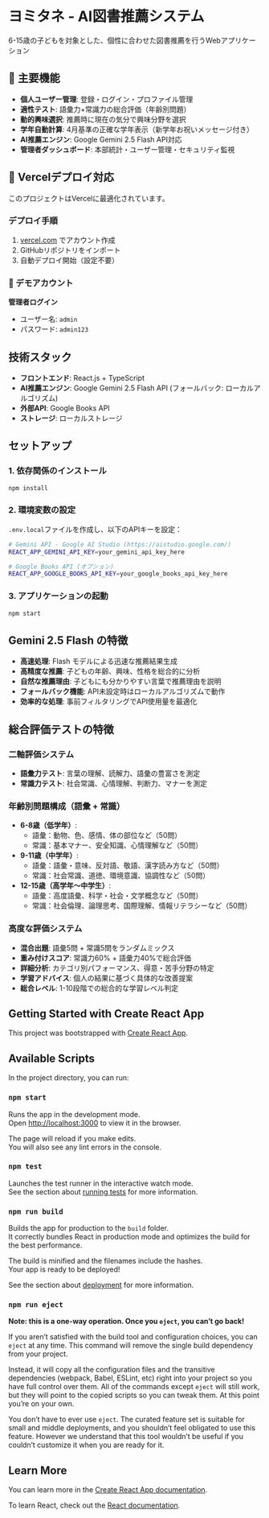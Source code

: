 # ヨミタネ - AI図書推薦システム

6-15歳の子どもを対象とした、個性に合わせた図書推薦を行うWebアプリケーション

## 🌟 主要機能

- **個人ユーザー管理**: 登録・ログイン・プロファイル管理
- **適性テスト**: 語彙力+常識力の総合評価（年齢別問題）
- **動的興味選択**: 推薦時に現在の気分で興味分野を選択
- **学年自動計算**: 4月基準の正確な学年表示（新学年お祝いメッセージ付き）
- **AI推薦エンジン**: Google Gemini 2.5 Flash API対応
- **管理者ダッシュボード**: 本部統計・ユーザー管理・セキュリティ監視

## 🚀 Vercelデプロイ対応

このプロジェクトはVercelに最適化されています。

### デプロイ手順
1. [vercel.com](https://vercel.com) でアカウント作成
2. GitHubリポジトリをインポート
3. 自動デプロイ開始（設定不要）

### 📱 デモアカウント
**管理者ログイン**
- ユーザー名: `admin`
- パスワード: `admin123`

## 技術スタック

- **フロントエンド**: React.js + TypeScript
- **AI推薦エンジン**: Google Gemini 2.5 Flash API (フォールバック: ローカルアルゴリズム)
- **外部API**: Google Books API
- **ストレージ**: ローカルストレージ

## セットアップ

### 1. 依存関係のインストール

```bash
npm install
```

### 2. 環境変数の設定

`.env.local`ファイルを作成し、以下のAPIキーを設定：

```bash
# Gemini API - Google AI Studio (https://aistudio.google.com/)
REACT_APP_GEMINI_API_KEY=your_gemini_api_key_here

# Google Books API (オプション)
REACT_APP_GOOGLE_BOOKS_API_KEY=your_google_books_api_key_here
```

### 3. アプリケーションの起動

```bash
npm start
```

## Gemini 2.5 Flash の特徴

- **高速処理**: Flash モデルによる迅速な推薦結果生成
- **高精度な推薦**: 子どもの年齢、興味、性格を総合的に分析
- **自然な推薦理由**: 子どもにも分かりやすい言葉で推薦理由を説明
- **フォールバック機能**: API未設定時はローカルアルゴリズムで動作
- **効率的な処理**: 事前フィルタリングでAPI使用量を最適化

## 総合評価テストの特徴

### 二軸評価システム
- **語彙力テスト**: 言葉の理解、読解力、語彙の豊富さを測定
- **常識力テスト**: 社会常識、心情理解、判断力、マナーを測定

### 年齢別問題構成（語彙 + 常識）
- **6-8歳（低学年）**: 
  - 語彙：動物、色、感情、体の部位など（50問）
  - 常識：基本マナー、安全知識、心情理解など（50問）
- **9-11歳（中学年）**: 
  - 語彙：語彙・意味、反対語、敬語、漢字読み方など（50問）
  - 常識：社会常識、道徳、環境意識、協調性など（50問）
- **12-15歳（高学年〜中学生）**: 
  - 語彙：高度語彙、科学・社会・文学概念など（50問）
  - 常識：社会倫理、論理思考、国際理解、情報リテラシーなど（50問）

### 高度な評価システム
- **混合出題**: 語彙5問 + 常識5問をランダムミックス
- **重み付けスコア**: 常識力60% + 語彙力40%で総合評価
- **詳細分析**: カテゴリ別パフォーマンス、得意・苦手分野の特定
- **学習アドバイス**: 個人の結果に基づく具体的な改善提案
- **総合レベル**: 1-10段階での総合的な学習レベル判定

## Getting Started with Create React App

This project was bootstrapped with [Create React App](https://github.com/facebook/create-react-app).

## Available Scripts

In the project directory, you can run:

### `npm start`

Runs the app in the development mode.\
Open [http://localhost:3000](http://localhost:3000) to view it in the browser.

The page will reload if you make edits.\
You will also see any lint errors in the console.

### `npm test`

Launches the test runner in the interactive watch mode.\
See the section about [running tests](https://facebook.github.io/create-react-app/docs/running-tests) for more information.

### `npm run build`

Builds the app for production to the `build` folder.\
It correctly bundles React in production mode and optimizes the build for the best performance.

The build is minified and the filenames include the hashes.\
Your app is ready to be deployed!

See the section about [deployment](https://facebook.github.io/create-react-app/docs/deployment) for more information.

### `npm run eject`

**Note: this is a one-way operation. Once you `eject`, you can’t go back!**

If you aren’t satisfied with the build tool and configuration choices, you can `eject` at any time. This command will remove the single build dependency from your project.

Instead, it will copy all the configuration files and the transitive dependencies (webpack, Babel, ESLint, etc) right into your project so you have full control over them. All of the commands except `eject` will still work, but they will point to the copied scripts so you can tweak them. At this point you’re on your own.

You don’t have to ever use `eject`. The curated feature set is suitable for small and middle deployments, and you shouldn’t feel obligated to use this feature. However we understand that this tool wouldn’t be useful if you couldn’t customize it when you are ready for it.

## Learn More

You can learn more in the [Create React App documentation](https://facebook.github.io/create-react-app/docs/getting-started).

To learn React, check out the [React documentation](https://reactjs.org/).
